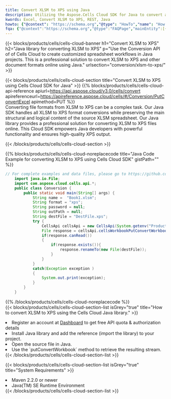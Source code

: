 ```yaml
---
title: Convert XLSM to XPS using Java 
description: Utilizing the Aspose.Cells Cloud SDK for Java to convert a XLSM format file to a XPS format file. 
kwords: Excel, Convert XLSM to XPS, REST, Java
howto: {"@context": "https://schema.org","@type": "HowTo","name": "How to convert XLSM to XPS using the Cells Cloud Java library.","description": "How to convert XLSM to XPS using the Cells Cloud Java library.","image": {"@type": "ImageObject"},"url": "/java/conversion/xlsm-to-xps/","step": [{ "@type": "HowToStep","name": "How to convert XLSM to XPS using the Cells Cloud Java library. step 1", "image": {"@type": "ImageObject",},"url": "/java/conversion/xlsm-to-xps/","text": "Register an account at <a href='https://dashboard.aspose.cloud/'>Dashboard</a> to get free API quota & authorization details",},{ "@type": "HowToStep","name": "How to convert XLSM to XPS using the Cells Cloud Java library. step 1", "image": {"@type": "ImageObject",},"url": "/java/conversion/xlsm-to-xps/","text": "Install Java library and add the reference (import the library) to your project.",},{ "@type": "HowToStep","name": "How to convert XLSM to XPS using the Cells Cloud Java library. step 1", "image": {"@type": "ImageObject",},"url": "/java/conversion/xlsm-to-xps/","text": "Open the source file in Java.",},{ "@type": "HowToStep","name": "How to convert XLSM to XPS using the Cells Cloud Java library. step 1", "image": {"@type": "ImageObject",},"url": "/java/conversion/xlsm-to-xps/","text": "Use the `putConvertWorkbook` method to retrieve the resulting stream.",}, ],"supply": {"@type": "HowToSupply","name": "document"},"tool": [{"@type": "HowToTool","name": "IntelliJ IDEA, Visual Studio Code, Eclipse"},{"@type": "HowToTool","name": "Aspose Cells"}],"totalTime": "PT6M"}
fqa: {"@context":"https://schema.org","@type":"FAQPage","mainEntity":[{"@type":"Question","name":"Why convert file formats in C# using REST API?","acceptedAnswer":{"@type":"Answer","text":"Documents are encoded in many ways, and some files may be incompatible with the software you use. To open and read such files, just convert them to appropriate file formats.<br/><ol><li>Install .NET SDK and add the reference (import the library) to your project.</li><li>Open the source file in C# using REST API.</li><li>Call the PutConvertWorkbookRequest() method, passing an output filename with required extension.</li><li>Get the result of conversion as a separate file.</li></ol>"}},{"@type":"Question","name":"What file formats can I convert with your C# library?","acceptedAnswer":{"@type":"Answer","text":"We support a variety of file formats for conversion using .NET library, including XLSX, Excel, xls , PDF, CSV, HTML, Markdown, XML, PNG, JPG, TIFF, Json, TXT and many more."}},{"@type":"Question","name":"What is the maximum allowed file size for conversion using this .NET library?","acceptedAnswer":{"@type":"Answer","text":"There are no file size limits for format conversions using .NET library."}}]}
---
```



{{< blocks/products/cells/cells-cloud-banner h1="Convert XLSM to XPS" h2="Java library for converting XLSM to XPS" p="Use the Conversion API of of Cells Cloud to create customized spreadsheet workflows in Java projects. This is a professional solution to convert XLSM to XPS and other document formats online using Java." urlsection="conversion/xlsm-to-xps/" >}}

{{< blocks/products/cells/cells-cloud-section  title="Convert XLSM to XPS using Cells Cloud SDK for Java" >}}
{{% blocks/products/cells/cells-cloud-api-reference  apiurl=https://api.aspose.cloud/v3.0/cells/convert  apireferenceurl=https://apireference.aspose.cloud/cells/#/Conversion/PutConvertExcel  apimethod=PUT %}}
<br/>
Converting file formats from XLSM to XPS can be a complex task. Our Java SDK handles all XLSM to XPS format conversions while preserving the main structural and logical content of the source XLSM spreadsheet. Our Java library provides a professional solution for converting XLSM to XPS files online. This Cloud SDK empowers Java developers with powerful functionality and ensures high-quality XPS output.

{{< /blocks/products/cells/cells-cloud-section >}}

{{% blocks/products/cells/cells-cloud-noreplacecode title="Java Code Example for converting XLSM to XPS using Cells Cloud SDK" gistPath="" %}}
 
```java
// For complete examples and data files, please go to https://github.com/aspose-cells-cloud/aspose-cells-cloud-java/
    import java.io.File;
    import com.aspose.cloud.cells.api.*;
    public class Conversion {
        public static void main(String[] args) {
            String name =  "Book1.xlsm";
            String format = "xps";
            String password = null;
            String outPath = null;
            String destFile = "DestFile.xps";
            try {
                CellsApi cellsApi = new CellsApi(System.getenv("ProductClientId"), System.getenv("ProductClientSecret"));
                File response = cellsApi.cellsWorkbookPutConvertWorkbook(new File(name), format, password, outPath, null,null);            
                if(response.canRead())
                {
                    if(response.exists()){
                        response.renameTo(new File(destFile));
                    }                
                }
            }
            catch(Exception exception )
            {
                System.out.print(exception);
            }
        }
    }
```
 
{{% /blocks/products/cells/cells-cloud-noreplacecode  %}}
<br/>
{{< blocks/products/cells/cells-cloud-section-list isGrey="true"  title="How to convert XLSM to XPS using the Cells Cloud Java library." >}}
<li>Register an account at <a href="https://dashboard.aspose.cloud/">Dashboard</a> to get free API quota & authorization details</li>
<li>Install Java library and add the reference (import the library) to your project.</li>
<li>Open the source file in Java.</li>
<li>Use the `putConvertWorkbook` method to retrieve the resulting stream.</li>
{{< /blocks/products/cells/cells-cloud-section-list >}}

{{< blocks/products/cells/cells-cloud-section-list isGrey="true"  title="System Requirements" >}}
<li>Maven 2.2.0 or newer</li>
<li>Java(TM) SE Runtime Environment</li>
{{< /blocks/products/cells/cells-cloud-section-list >}}
